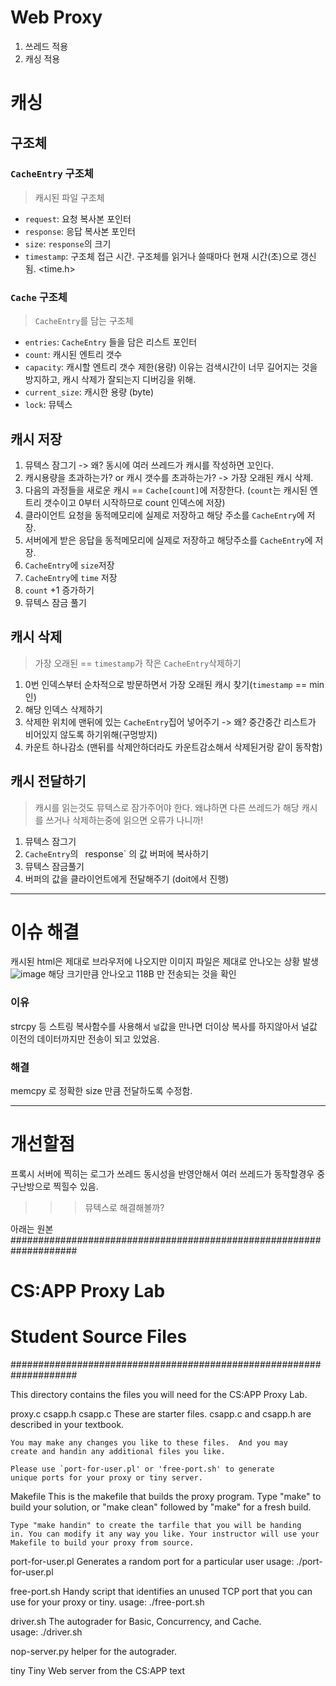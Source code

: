 # Web Proxy

1. 쓰레드 적용
2. 캐싱 적용

# 캐싱
## 구조체
### `CacheEntry` 구조체
> 캐시된 파일 구조체
- `request`: 요청 복사본 포인터
- `response`: 응답 복사본 포인터
- `size`: `response`의 크기
- `timestamp`: 구조체 접근 시간. 구조체를 읽거나 쓸때마다  현재 시간(초)으로 갱신됨. <time.h>

### `Cache` 구조체
> `CacheEntry`를 담는 구조체
- `entries`: `CacheEntry` 들을 담은 리스트 포인터
- `count`: 캐시된 엔트리 갯수
- `capacity`: 캐시할 엔트리 갯수 제한(용량) 이유는 검색시간이 너무 길어지는 것을 방지하고, 캐시 삭제가 잘되는지 디버깅을 위해.
- `current_size`: 캐시한 용량 (byte)
- `lock`: 뮤텍스 

## 캐시 저장
1. 뮤텍스 잠그기 -> 왜? 동시에 여러 쓰레드가 캐시를 작성하면 꼬인다.
1. 캐시용량을 초과하는가? or 캐시 갯수를 초과하는가? -> 가장 오래된 캐시 삭제.
2. 다음의 과정들을 새로운 캐시 == `Cache[count]`에 저장한다.    (`count`는 캐시된 엔트리 갯수이고 0부터 시작하므로 count 인덱스에 저장)
3. 클라이언트 요청을 동적메모리에 실제로 저장하고 해당 주소를 `CacheEntry`에 저장.
4. 서버에게 받은 응답을 동적메모리에 실제로 저장하고 해당주소를 `CacheEntry`에 저장.
5. `CacheEntry`에  `size`저장
6.  `CacheEntry`에 `time` 저장
7. `count` +1 증가하기
8. 뮤텍스 잠금 풀기

## 캐시 삭제
> 가장 오래된 == `timestamp`가 작은 `CacheEntry`삭제하기

1. 0번 인덱스부터 순차적으로 방문하면서 가장 오래된 캐시 찾기(`timestamp` == min 인)
2. 해당 인덱스 삭제하기
3. 삭제한 위치에 맨뒤에 있는 `CacheEntry`집어 넣어주기 -> 왜? 중간중간 리스트가 비어있지 않도록 하기위해(구멍방지)
4. 카운트 하나감소 (맨뒤를 삭제안하더라도 카운트감소해서 삭제된거랑 같이 동작함)

## 캐시 전달하기
> 캐시를 읽는것도 뮤텍스로 잠가주어야 한다. 왜냐하면 다른 쓰레드가 해당 캐시를 쓰거나 삭제하는중에 읽으면 오류가 나니까!

1. 뮤텍스 잠그기
2. `CacheEntry`의 ` `response` 의 값 버퍼에 복사하기
3. 뮤텍스 잠금풀기
4. 버퍼의 값을 클라이언트에게 전달해주기 (doit에서 진행)

-------------------------
# 이슈 해결

캐시된 html은 제대로 브라우저에 나오지만
이미지 파일은 제대로 안나오는 상황 발생
![image](https://github.com/SWJungle/P8-Week04-06/assets/122368337/a1d15622-44e7-4f56-ae23-685291e41d7b)
해당 크기만큼 안나오고 118B 만 전송되는 것을 확인

### 이유
strcpy 등 스트링 복사함수를 사용해서 `널`값을 만나면 더이상 복사를 하지않아서 널값 이전의 데이터까지만 전송이 되고 있었음.
### 해결
memcpy 로 정확한 size 만큼 전달하도록 수정함.


---------------------
# 개선할점

프록시  서버에 찍히는 로그가 쓰레드 동시성을 반영안해서 여러 쓰레드가 동작할경우 중구난방으로 찍힐수 있음.
>>> 뮤텍스로 해결해볼까?


아래는 원본
####################################################################
# CS:APP Proxy Lab
#
# Student Source Files
####################################################################

This directory contains the files you will need for the CS:APP Proxy
Lab.

proxy.c
csapp.h
csapp.c
    These are starter files.  csapp.c and csapp.h are described in
    your textbook. 

    You may make any changes you like to these files.  And you may
    create and handin any additional files you like.

    Please use `port-for-user.pl' or 'free-port.sh' to generate
    unique ports for your proxy or tiny server. 

Makefile
    This is the makefile that builds the proxy program.  Type "make"
    to build your solution, or "make clean" followed by "make" for a
    fresh build. 

    Type "make handin" to create the tarfile that you will be handing
    in. You can modify it any way you like. Your instructor will use your
    Makefile to build your proxy from source.

port-for-user.pl
    Generates a random port for a particular user
    usage: ./port-for-user.pl <userID>

free-port.sh
    Handy script that identifies an unused TCP port that you can use
    for your proxy or tiny. 
    usage: ./free-port.sh

driver.sh
    The autograder for Basic, Concurrency, and Cache.        
    usage: ./driver.sh

nop-server.py
     helper for the autograder.         

tiny
    Tiny Web server from the CS:APP text

